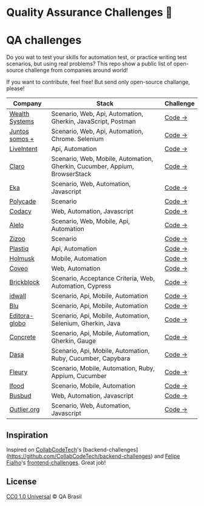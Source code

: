 # Quality Assurance Challenges :bug: 

# QA challenges
Do you wat to test your skills for automation test, or practice writing test scenarios, but using real problems? This repo show a public list of open-source challenge from companies around world!

If you want to contribute, feel free! But send only open-source challange, please!


| Company                                               | Stack                                                                        | Challenge                                                                     | 
|-------------------------------------------------------|------------------------------------------------------------------------------|-------------------------------------------------------------------------------| 
| [Wealth Systems](https://wealthsystems.com.br/)       | Scenario, Web, Api, Automation, Gherkin, JavaScript, Postman               | [Code →](https://github.com/WealthSystems/qa-challenge)                       | 
| [Juntos somos +](https://www.juntossomosmais.com.br/) | Scenario, Web, Api, Automation, Chrome. Selenium                           | [Code →](https://github.com/juntossomosmais/code-challenge-qa)                | 
| [LiveIntent](https://www.liveintent.com/)             | Api, Automation                                                            | [Code →](https://github.com/LiveIntent/qa-challenge)                          | 
| [Claro](https://www.claro.com.br/)                    | Scenario, Web, Mobile, Automation, Gherkin, Cucumber, Appium, BrowserStack | [Code →](https://github.com/mobile-clarobrasil/claro-brasil-challenge-qa)     | 
| [Eka](http://www.go-eka.com/)                         | Scenario, Web, Automation, Javascript                                      | [Code →](https://github.com/go-eka/qa-challenge-1)                            | 
| [Polycade](https://polycade.com/)                     | Scenario                                                                     | [Code →](https://github.com/polycade/challenge-qa)                            | 
| [Codacy](https://www.codacy.com/)                     | Web, Automation, Javascript                                                | [Code →](https://github.com/codacy/qa-frontend-challenge)                     | 
| [Alelo](http://www.pedepronto.com.br/)                | Scenario, Web, Mobile, Api, Automation                                     | [Code →](https://github.com/Onyo/onyo-challenges/blob/master/qa-challenge.md) | 
| [Zizoo](https://www.zizoo.com/)                       | Scenario                                                                     | [Code →](https://github.com/zizooboats/qa-challenge)                          | 
| [Plastiq](http://www.plastiq.com/)                    | Api, Automation                                                            | [Code →](https://github.com/plastiq/qa-challenge)                             | 
| [Holmusk](https://www.holmusk.com/)                   | Mobile, Automation                                                         | [Code →](https://github.com/Holmusk/QA-Automation-Challenge)                  | 
| [Coveo](https://www.coveo.com/)                       | Web, Automation                                                            | [Code →](https://github.com/coveo/QA-challenge)                               | 
| [Brickblock](https://www.brickblock.io/)              | Scenario, Acceptance Criteria, Web, Automation, Cypress                    | [Code →](https://github.com/brickblock-io/coding-challenge-qa)                | 
| [idwall](https://idwall.co/)                          | Scenario, Api, Mobile, Automation                                          | [Code →](https://github.com/idwall/desafios-qa)                               | 
| [Blu](http://useblu.com.br/)                          | Scenario, Api, Mobile, Automation                                          | [Code →](https://github.com/Pagnet/desafio-qa)                                | 
| [Editora-globo]( https://medium.com/editora)          | Scenario, Api, Mobile, Automation, Selenium, Gherkin, Java                 | [Code →](https://github.com/Infoglobo/desafio-qa)                             | 
| [Concrete](https://www.concrete.com.br/)              | Scenario, Api, Mobile, Automation, Gherkin, Gauge                          | [Code →](https://github.com/concretesolutions/qa-recruiting-brazil)           | 
| [Dasa]( https://dasaexp.gupy.io/)                     | Scenario, Api, Mobile, Automation, Ruby, Cucumber, Capybara                | [Code →](https://github.com/dasaexp/DesafioQA)                                | 
| [Fleury](https://www.fleury.com.br/)                  | Scenario, Mobile, Automation, Ruby, Appium, Cucumber                       | [Code →](https://github.com/grupofleury/qa_automation_mobile)                 | 
| [Ifood](https://www.ifood.com.br/)                    | Scenario, Mobile, Automation                                               | [Code →](https://github.com/ifood/ifood-automation-test)                      | 
| [Busbud](https://busbud.com/)                         | Web, Automation, Javascript                                                | [Code →](https://github.com/busbud/coding-challenge-qa-a)                     |
| [Outlier.org](https://www.outlier.org/)               | Scenario, Web, Automation, Javascript                                      | [Code →](https://github.com/outlier-org/challenge-qa)

## Inspiration

Inspired on [CollabCodeTech](https://github.com/CollabCodeTech)'s [backend-challenges] (https://github.com/CollabCodeTech/backend-challenges) and [Felipe Fialho](https://github.com/felipefialho)'s [frontend-challenges](https://github.com/felipefialho/frontend-challenges). Great job!

## License

[CC0 1.0 Universal](/LICENSE) &copy; QA Brasil 
